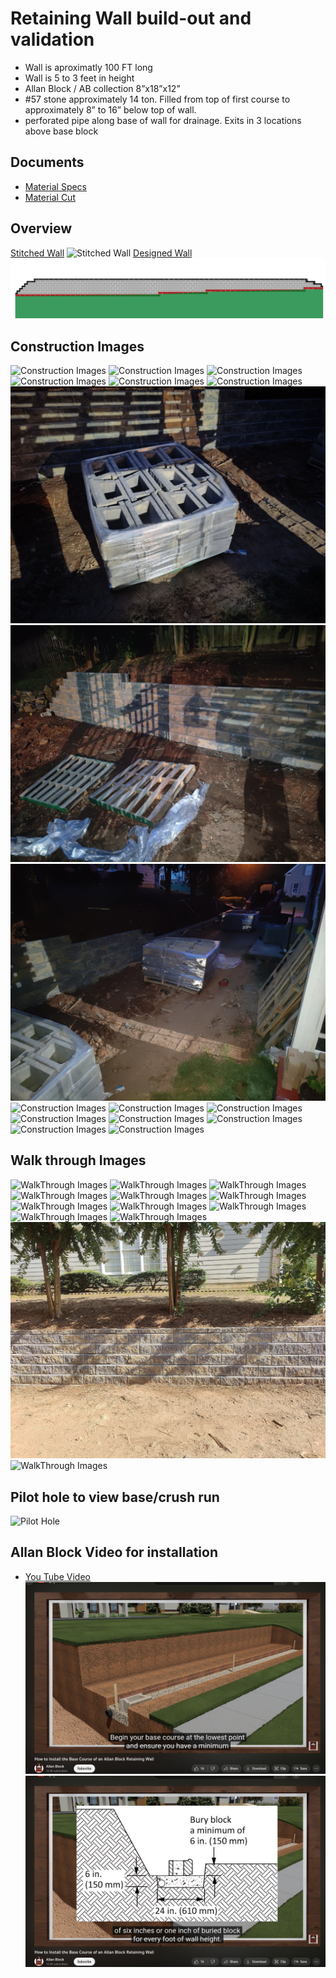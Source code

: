 # Retaining Wall build-out and validation

- Wall is aproximatly 100 FT long
- Wall is 5 to 3 feet in height
- Allan Block / AB collection 8”x18”x12”
- #57 stone approximately 14 ton. Filled from top of first course to approximately 8” to 16” below top of wall.
- perforated pipe along base of wall for drainage.  Exits in 3 locations above base block

## Documents

- [Material Specs](Documents/BEL22-258_Walls_Base-Course_EstimatingMaterial_Technical-Data.pdf)
- [Material Cut](Documents/BEL22-412_Residential-Cutsheet_GMS_AB-Collection_WEB.pdf)

## Overview

[Stitched Wall](WallStitched.jpg)
![Stitched Wall](WallStitched.jpg)
[Designed Wall](wall.png)
![Designed Wall](wall.png)

## Construction Images

![Construction Images](construction/IMG20230726120438.jpg)
![Construction Images](construction/IMG20230726120452.jpg)
![Construction Images](construction/IMG20230726120533.jpg)
![Construction Images](construction/IMG20230726132828.jpg)
![Construction Images](construction/20230727_164705.jpg)
![Construction Images](construction/20230727_164711.jpg)
![Construction Images](construction/IMG20230728061442.jpg)
![Construction Images](construction/IMG20230728061453.jpg)
![Construction Images](construction/IMG20230728061459.jpg)
![Construction Images](construction/IMG20230728071516.jpg)
![Construction Images](construction/IMG20230728071518.jpg)
![Construction Images](construction/IMG20230728071547.jpg)
![Construction Images](construction/IMG20230728071602.jpg)
![Construction Images](construction/IMG20230728071916.jpg)
![Construction Images](construction/IMG20230728071918.jpg)
![Construction Images](construction/IMG20230728071926.jpg)
![Construction Images](construction/IMG20230728071929.jpg)

## Walk through Images

![WalkThrough Images](walkthrough/1.jpg)
![WalkThrough Images](walkthrough/2.jpg)
![WalkThrough Images](walkthrough/3.jpg)
![WalkThrough Images](walkthrough/4.jpg)
![WalkThrough Images](walkthrough/5.jpg)
![WalkThrough Images](walkthrough/6.jpg)
![WalkThrough Images](walkthrough/IMG20230731144329.jpg)
![WalkThrough Images](walkthrough/IMG20230803154223.jpg)
![WalkThrough Images](walkthrough/left+1.jpg)
![WalkThrough Images](walkthrough/left.jpg)
![WalkThrough Images](walkthrough/middle.jpg)
![WalkThrough Images](walkthrough/right-1.jpg)
![WalkThrough Images](walkthrough/right.jpg)

## Pilot hole to view base/crush run

![Pilot Hole](./construction/pilot-hole.jpg)

## Allan Block Video for installation

- [You Tube Video](https://www.youtube.com/watch?v=8n_ZAAt1YYo)
![Instructions](./Documents/Screenshot%20from%202023-08-11%2014-26-31.png)
![Instructions](./Documents/Screenshot%20from%202023-08-11%2014-26-40.png)
